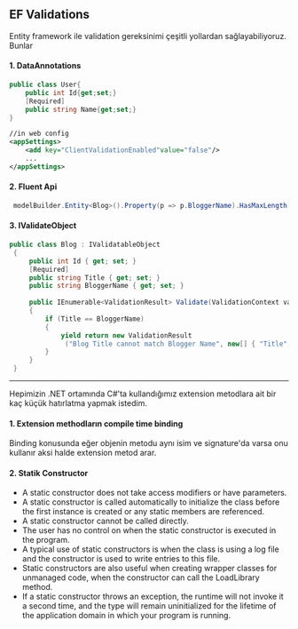 ## EF Validations

Entity framework ile validation gereksinimi çeşitli yollardan sağlayabiliyoruz. Bunlar

#### 1. DataAnnotations
```csharp
public class User{
    public int Id{get;set;}
    [Required]
    public string Name{get;set;}
}
```
```xml
//in web config
<appSettings> 
    <add key="ClientValidationEnabled"value="false"/> 
    ... 
</appSettings>
```

#### 2. Fluent Api
```csharp
 modelBuilder.Entity<Blog>().Property(p => p.BloggerName).HasMaxLength(10); 
```

#### 3. IValidateObject
```csharp
public class Blog : IValidatableObject 
 { 
     public int Id { get; set; } 
     [Required] 
     public string Title { get; set; } 
     public string BloggerName { get; set; } 
 
     public IEnumerable<ValidationResult> Validate(ValidationContext validationContext) 
     { 
         if (Title == BloggerName) 
         { 
             yield return new ValidationResult 
              ("Blog Title cannot match Blogger Name", new[] { "Title", “BloggerName” }); 
         } 
     } 
 }
```


------------------

 Hepimizin .NET ortamında C#'ta kullandığımız extension metodlara ait bir kaç küçük hatırlatma yapmak istedim.

#### 1. Extension methodların compile time binding 
Binding konusunda eğer objenin metodu aynı isim ve signature'da varsa onu kullanır aksi halde extension metod arar.

#### 2. Statik Constructor

- A static constructor does not take access modifiers or have parameters.
- A static constructor is called automatically to initialize the class before the first instance is created or any static members are referenced.
- A static constructor cannot be called directly.
- The user has no control on when the static constructor is executed in the program.
- A typical use of static constructors is when the class is using a log file and the constructor is used to write entries to this file.
- Static constructors are also useful when creating wrapper classes for unmanaged code, when the constructor can call the LoadLibrary method.
- If a static constructor throws an exception, the runtime will not invoke it a second time, and the type will remain uninitialized for the lifetime of the application domain in which your program is running.